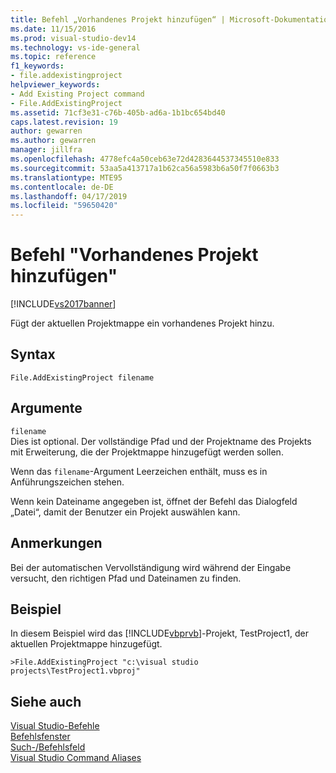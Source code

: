 ```yaml
---
title: Befehl „Vorhandenes Projekt hinzufügen“ | Microsoft-Dokumentation
ms.date: 11/15/2016
ms.prod: visual-studio-dev14
ms.technology: vs-ide-general
ms.topic: reference
f1_keywords:
- file.addexistingproject
helpviewer_keywords:
- Add Existing Project command
- File.AddExistingProject
ms.assetid: 71cf3e31-c76b-405b-ad6a-1b1bc654bd40
caps.latest.revision: 19
author: gewarren
ms.author: gewarren
manager: jillfra
ms.openlocfilehash: 4778efc4a50ceb63e72d4283644537345510e833
ms.sourcegitcommit: 53aa5a413717a1b62ca56a5983b6a50f7f0663b3
ms.translationtype: MTE95
ms.contentlocale: de-DE
ms.lasthandoff: 04/17/2019
ms.locfileid: "59650420"
---
```

# <a name="add-existing-project-command"></a>Befehl "Vorhandenes Projekt hinzufügen"
[!INCLUDE[vs2017banner](../../includes/vs2017banner.md)]

Fügt der aktuellen Projektmappe ein vorhandenes Projekt hinzu.  
  
## <a name="syntax"></a>Syntax  
  
```  
File.AddExistingProject filename  
```  
  
## <a name="arguments"></a>Argumente  
 `filename`  
 Dies ist optional. Der vollständige Pfad und der Projektname des Projekts mit Erweiterung, die der Projektmappe hinzugefügt werden sollen.  
  
 Wenn das `filename`-Argument Leerzeichen enthält, muss es in Anführungszeichen stehen.  
  
 Wenn kein Dateiname angegeben ist, öffnet der Befehl das Dialogfeld „Datei“, damit der Benutzer ein Projekt auswählen kann.  
  
## <a name="remarks"></a>Anmerkungen  
 Bei der automatischen Vervollständigung wird während der Eingabe versucht, den richtigen Pfad und Dateinamen zu finden.  
  
## <a name="example"></a>Beispiel  
 In diesem Beispiel wird das [!INCLUDE[vbprvb](../../includes/vbprvb-md.md)]-Projekt, TestProject1, der aktuellen Projektmappe hinzugefügt.  
  
```  
>File.AddExistingProject "c:\visual studio projects\TestProject1.vbproj"  
```  
  
## <a name="see-also"></a>Siehe auch  
 [Visual Studio-Befehle](../../ide/reference/visual-studio-commands.md)   
 [Befehlsfenster](../../ide/reference/command-window.md)   
 [Such-/Befehlsfeld](../../ide/find-command-box.md)   
 [Visual Studio Command Aliases](../../ide/reference/visual-studio-command-aliases.md)
